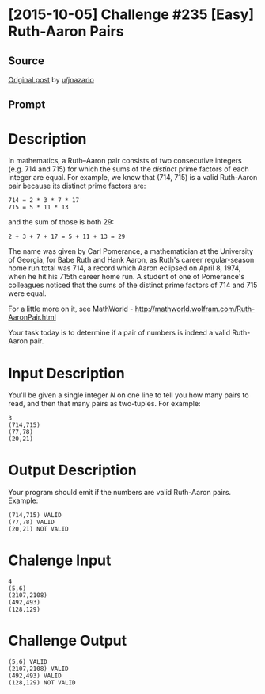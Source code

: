 # [2015-10-05] Challenge #235 [Easy] Ruth-Aaron Pairs

## Source

[Original post](https://old.reddit.com/r/dailyprogrammer/comments/3nkanm/20151005_challenge_235_easy_ruthaaron_pairs/) by [u/jnazario](https://old.reddit.com/user/jnazario)

## Prompt

# Description

In mathematics, a Ruth–Aaron pair consists of two consecutive integers (e.g. 714 and 715) for which the sums of the *distinct* prime factors of each integer are equal. For example, we know that (714, 715) is a valid Ruth-Aaron pair because its distinct prime factors are:

    714 = 2 * 3 * 7 * 17
    715 = 5 * 11 * 13

and the sum of those is both 29:

    2 + 3 + 7 + 17 = 5 + 11 + 13 = 29

The name was given by Carl Pomerance, a mathematician at the University of Georgia, for Babe Ruth and Hank Aaron, as Ruth's career regular-season home run total was 714, a record which Aaron eclipsed on April 8, 1974, when he hit his 715th career home run. A student of one of Pomerance's colleagues noticed that the sums of the distinct prime factors of 714 and 715 were equal.

For a little more on it, see MathWorld - http://mathworld.wolfram.com/Ruth-AaronPair.html

Your task today is to determine if a pair of numbers is indeed a valid Ruth-Aaron pair.

# Input Description

You'll be given a single integer *N* on one line to tell you how many pairs to read, and then that many pairs as two-tuples. For example:

    3
    (714,715)
    (77,78)
    (20,21)

# Output Description

Your program should emit if the numbers are valid Ruth-Aaron pairs. Example:

    (714,715) VALID
    (77,78) VALID
    (20,21) NOT VALID

# Chalenge Input

    4
    (5,6)
    (2107,2108)
    (492,493)
    (128,129)

# Challenge Output

    (5,6) VALID
    (2107,2108) VALID
    (492,493) VALID
    (128,129) NOT VALID
